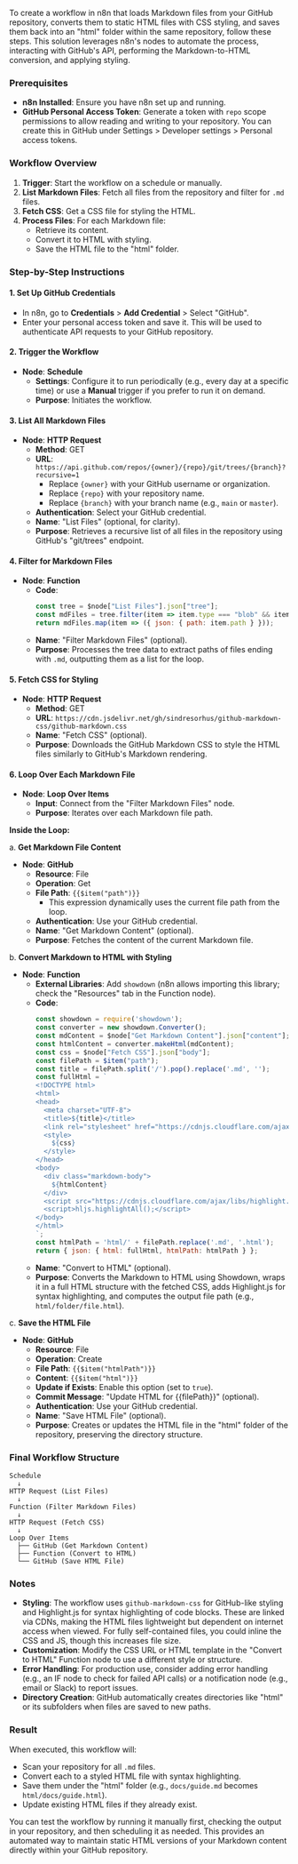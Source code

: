 To create a workflow in n8n that loads Markdown files from your GitHub repository, converts them to static HTML files with CSS styling, and saves them back into an "html" folder within the same repository, follow these steps. This solution leverages n8n's nodes to automate the process, interacting with GitHub's API, performing the Markdown-to-HTML conversion, and applying styling.

### Prerequisites
- **n8n Installed**: Ensure you have n8n set up and running.
- **GitHub Personal Access Token**: Generate a token with `repo` scope permissions to allow reading and writing to your repository. You can create this in GitHub under Settings > Developer settings > Personal access tokens.

### Workflow Overview
1. **Trigger**: Start the workflow on a schedule or manually.
2. **List Markdown Files**: Fetch all files from the repository and filter for `.md` files.
3. **Fetch CSS**: Get a CSS file for styling the HTML.
4. **Process Files**: For each Markdown file:
   - Retrieve its content.
   - Convert it to HTML with styling.
   - Save the HTML file to the "html" folder.

### Step-by-Step Instructions

#### 1. Set Up GitHub Credentials
- In n8n, go to **Credentials** > **Add Credential** > Select "GitHub".
- Enter your personal access token and save it. This will be used to authenticate API requests to your GitHub repository.

#### 2. Trigger the Workflow
- **Node**: **Schedule**
  - **Settings**: Configure it to run periodically (e.g., every day at a specific time) or use a **Manual** trigger if you prefer to run it on demand.
  - **Purpose**: Initiates the workflow.

#### 3. List All Markdown Files
- **Node**: **HTTP Request**
  - **Method**: GET
  - **URL**: `https://api.github.com/repos/{owner}/{repo}/git/trees/{branch}?recursive=1`
    - Replace `{owner}` with your GitHub username or organization.
    - Replace `{repo}` with your repository name.
    - Replace `{branch}` with your branch name (e.g., `main` or `master`).
  - **Authentication**: Select your GitHub credential.
  - **Name**: "List Files" (optional, for clarity).
  - **Purpose**: Retrieves a recursive list of all files in the repository using GitHub's "git/trees" endpoint.

#### 4. Filter for Markdown Files
- **Node**: **Function**
  - **Code**:
    ```javascript
    const tree = $node["List Files"].json["tree"];
    const mdFiles = tree.filter(item => item.type === "blob" && item.path.endsWith(".md"));
    return mdFiles.map(item => ({ json: { path: item.path } }));
    ```
  - **Name**: "Filter Markdown Files" (optional).
  - **Purpose**: Processes the tree data to extract paths of files ending with `.md`, outputting them as a list for the loop.

#### 5. Fetch CSS for Styling
- **Node**: **HTTP Request**
  - **Method**: GET
  - **URL**: `https://cdn.jsdelivr.net/gh/sindresorhus/github-markdown-css/github-markdown.css`
  - **Name**: "Fetch CSS" (optional).
  - **Purpose**: Downloads the GitHub Markdown CSS to style the HTML files similarly to GitHub's Markdown rendering.

#### 6. Loop Over Each Markdown File
- **Node**: **Loop Over Items**
  - **Input**: Connect from the "Filter Markdown Files" node.
  - **Purpose**: Iterates over each Markdown file path.

**Inside the Loop:**

a. **Get Markdown File Content**
- **Node**: **GitHub**
  - **Resource**: File
  - **Operation**: Get
  - **File Path**: `{{$item("path")}}`
    - This expression dynamically uses the current file path from the loop.
  - **Authentication**: Use your GitHub credential.
  - **Name**: "Get Markdown Content" (optional).
  - **Purpose**: Fetches the content of the current Markdown file.

b. **Convert Markdown to HTML with Styling**
- **Node**: **Function**
  - **External Libraries**: Add `showdown` (n8n allows importing this library; check the "Resources" tab in the Function node).
  - **Code**:
    ```javascript
    const showdown = require('showdown');
    const converter = new showdown.Converter();
    const mdContent = $node["Get Markdown Content"].json["content"];
    const htmlContent = converter.makeHtml(mdContent);
    const css = $node["Fetch CSS"].json["body"];
    const filePath = $item("path");
    const title = filePath.split('/').pop().replace('.md', '');
    const fullHtml = `
    <!DOCTYPE html>
    <html>
    <head>
      <meta charset="UTF-8">
      <title>${title}</title>
      <link rel="stylesheet" href="https://cdnjs.cloudflare.com/ajax/libs/highlight.js/11.5.1/styles/default.min.css">
      <style>
        ${css}
      </style>
    </head>
    <body>
      <div class="markdown-body">
        ${htmlContent}
      </div>
      <script src="https://cdnjs.cloudflare.com/ajax/libs/highlight.js/11.5.1/highlight.min.js"></script>
      <script>hljs.highlightAll();</script>
    </body>
    </html>
    `;
    const htmlPath = 'html/' + filePath.replace('.md', '.html');
    return { json: { html: fullHtml, htmlPath: htmlPath } };
    ```
  - **Name**: "Convert to HTML" (optional).
  - **Purpose**: Converts the Markdown to HTML using Showdown, wraps it in a full HTML structure with the fetched CSS, adds Highlight.js for syntax highlighting, and computes the output file path (e.g., `html/folder/file.html`).

c. **Save the HTML File**
- **Node**: **GitHub**
  - **Resource**: File
  - **Operation**: Create
  - **File Path**: `{{$item("htmlPath")}}`
  - **Content**: `{{$item("html")}}`
  - **Update if Exists**: Enable this option (set to `true`).
  - **Commit Message**: "Update HTML for {{filePath}}" (optional).
  - **Authentication**: Use your GitHub credential.
  - **Name**: "Save HTML File" (optional).
  - **Purpose**: Creates or updates the HTML file in the "html" folder of the repository, preserving the directory structure.

### Final Workflow Structure
```
Schedule
  ↓
HTTP Request (List Files)
  ↓
Function (Filter Markdown Files)
  ↓
HTTP Request (Fetch CSS)
  ↓
Loop Over Items
  ├── GitHub (Get Markdown Content)
  ├── Function (Convert to HTML)
  └── GitHub (Save HTML File)
```

### Notes
- **Styling**: The workflow uses `github-markdown-css` for GitHub-like styling and Highlight.js for syntax highlighting of code blocks. These are linked via CDNs, making the HTML files lightweight but dependent on internet access when viewed. For fully self-contained files, you could inline the CSS and JS, though this increases file size.
- **Customization**: Modify the CSS URL or HTML template in the "Convert to HTML" Function node to use a different style or structure.
- **Error Handling**: For production use, consider adding error handling (e.g., an IF node to check for failed API calls) or a notification node (e.g., email or Slack) to report issues.
- **Directory Creation**: GitHub automatically creates directories like "html" or its subfolders when files are saved to new paths.

### Result
When executed, this workflow will:
- Scan your repository for all `.md` files.
- Convert each to a styled HTML file with syntax highlighting.
- Save them under the "html" folder (e.g., `docs/guide.md` becomes `html/docs/guide.html`).
- Update existing HTML files if they already exist.

You can test the workflow by running it manually first, checking the output in your repository, and then scheduling it as needed. This provides an automated way to maintain static HTML versions of your Markdown content directly within your GitHub repository.
